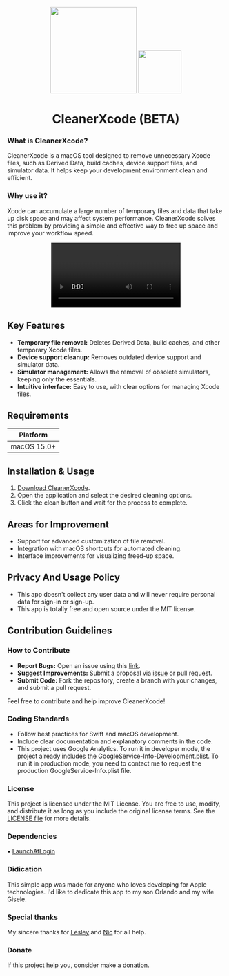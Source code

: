 <p align="center">
  <image src="resources/app-icon.png" width="200" />
  <a href="https://github.com/didisouzacosta/CleanerXcode/raw/refs/heads/main/releases/CleanerXcode.dmg">
    <image src="resources/download-button.png" width="100" />
  </a>
</p>

<h1 align="center">CleanerXcode (BETA)</h1>

### What is CleanerXcode?
CleanerXcode is a macOS tool designed to remove unnecessary Xcode files, such as Derived Data, build caches, device support files, and simulator data. It helps keep your development environment clean and efficient.

### Why use it?
Xcode can accumulate a large number of temporary files and data that take up disk space and may affect system performance. CleanerXcode solves this problem by providing a simple and effective way to free up space and improve your workflow speed.

<div align="center">
  <video src="https://github.com/user-attachments/assets/8ec7d018-04e0-43c3-900b-330e76dc30b8"/>
</div>

## Key Features
- **Temporary file removal:** Deletes Derived Data, build caches, and other temporary Xcode files.
- **Device support cleanup:** Removes outdated device support and simulator data.
- **Simulator management:** Allows the removal of obsolete simulators, keeping only the essentials.
- **Intuitive interface:** Easy to use, with clear options for managing Xcode files.

## Requirements

| Platform                                             | 
| ---------------------------------------------------- |
| macOS 15.0+

## Installation & Usage
1. [Download CleanerXcode](https://github.com/didisouzacosta/CleanerXcode/raw/refs/heads/main/releases/CleanerXcode.dmg).
2. Open the application and select the desired cleaning options.
3. Click the clean button and wait for the process to complete.

## Areas for Improvement
- Support for advanced customization of file removal.
- Integration with macOS shortcuts for automated cleaning.
- Interface improvements for visualizing freed-up space.

## Privacy And Usage Policy
- This app doesn't collect any user data and will never require personal data for sign-in or sign-up.
- This app is totally free and open source under the MIT license.

## Contribution Guidelines

### How to Contribute
- **Report Bugs:** Open an issue using this [link](https://github.com/didisouzacosta/CleanerXcode/issues/new/choose).
- **Suggest Improvements:** Submit a proposal via [issue](https://github.com/didisouzacosta/CleanerXcode/issues/new/choose) or pull request.
- **Submit Code:** Fork the repository, create a branch with your changes, and submit a pull request.

Feel free to contribute and help improve CleanerXcode!

### Coding Standards
- Follow best practices for Swift and macOS development.
- Include clear documentation and explanatory comments in the code.
- This project uses Google Analytics. To run it in developer mode, the project already includes the GoogleService-Info-Development.plist. To run it in production mode, you need to contact me to request the production GoogleService-Info.plist file.

### License

This project is licensed under the MIT License. You are free to use, modify, and distribute it as long as you include the original license terms. See the [LICENSE file](https://github.com/didisouzacosta/CleanerXcode/blob/v0.1.1/LICENSE) for more details.

### Dependencies
• [LaunchAtLogin](https://github.com/sindresorhus/LaunchAtLogin-Modern)

### Didication

This simple app was made for anyone who loves developing for Apple technologies.
I'd like to dedicate this app to my son Orlando and my wife Gisele.

### Special thanks

My sincere thanks for [Lesley](https://github.com/lesleyandrez) and [Nic](https://github.com/ngimelliUW) for all help.

### Donate

If this project help you, consider make a [donation](https://buy.stripe.com/00gcN772R2ns3wA9AA).


